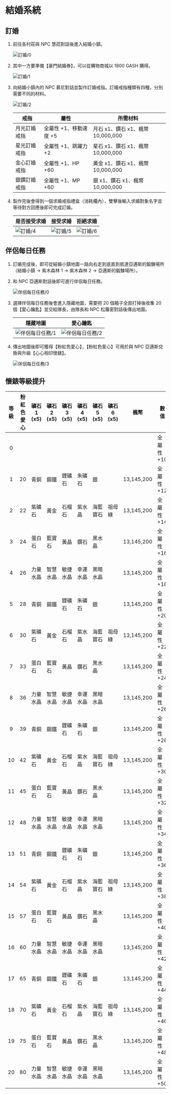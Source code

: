# 結婚系統

## 訂婚

1. 前往各村莊與 NPC 慧菈對話後進入結婚小鎮。

    ![訂婚/0](訂婚/0.png)

2. 其中一方要準備【豪門結婚券】，可以從購物商城以 1800 GASH 購得。

    ![訂婚/1](訂婚/1.png)

3. 向結婚小鎮內的 NPC 慕尼對話並製作訂婚戒指。訂婚戒指種類有四種，分別需要不同的材料。

    ![訂婚/2](訂婚/2.png)

    | 戒指     | 屬性             | 所需材料                      |
    |--------|----------------|---------------------------|
    | 月光訂婚戒指 | 全屬性 +1、移動速度 +5 | 月石 x1、鑽石 x1、楓幣 10,000,000 |
    | 星光訂婚戒指 | 全屬性 +1、跳躍力 +2  | 星石 x1、鑽石 x1、楓幣 10,000,000 |
    | 金心訂婚戒指 | 全屬性 +1、HP +60  | 黃金 x1、鑽石 x1、楓幣 10,000,000 |
    | 銀鑽訂婚戒指 | 全屬性 +1、MP +60  | 銀 x1、鑽石 x1、楓幣 10,000,000  |

4. 製作完後會得到一個求婚戒指禮盒（消耗欄內），雙擊後輸入求婚對象名字並等待對方回應後即可完成訂婚。

    | 是否接受求婚          | 接受求婚              | 拒絕求婚              |
    |---------------------|----------------------|----------------------|
    | ![訂婚/4](訂婚/4.png) | ![訂婚/5](訂婚/5.png) | ![訂婚/6](訂婚/6.png) |

## 伴侶每日任務

1. 訂婚完成後，即可從結婚小鎮地圖一路向右走到底直到抵達亞邁斯的鍛鍊場所（結婚小鎮 → 紫木森林 1 → 紫木森林 2 → 亞邁斯的鍛鍊場所）。

2. 和 NPC 亞邁斯對話後即可進行伴侶每日任務。

    ![伴侶每日任務/0](伴侶每日任務/0.png)

3. 選擇伴侶每日任務後會進入隱藏地圖，需要把 20 個箱子全部打掉後收集 20 個【愛心鑰匙】並交給隊長，由隊長和 NPC 松蘿密對話後傳出地圖。

    | 隱藏地圖                           | 愛心鑰匙                           |
    |-----------------------------------|-----------------------------------|
    | ![伴侶每日任務/1](伴侶每日任務/1.png) | ![伴侶每日任務/2](伴侶每日任務/2.png) |

4. 傳出地圖後即可獲得【粉紅色愛心】，【粉紅色愛心】可用於與 NPC 亞邁斯兌換與升級【心心相印懷錶】。

    ![伴侶每日任務/3](伴侶每日任務/3.png)

## 懷錶等級提升

| 等級 | 粉紅色愛心 | 礦石 1 (x5) | 礦石 2 (x5) | 礦石 3 (x5) | 礦石 4 (x5) | 礦石 5 (x5) | 礦石 6 (x5) | 楓幣         | 數值      |
|:--:|:-----:|-----------|-----------|-----------|-----------|-----------|-----------|------------|---------|
| 0  |       |           |           |           |           |           |           |            | 全屬性 +10 |
| 1  | 20    | 青銅        | 鋼鐵        | 鋰礦石       | 朱礦石       | 銀         |           | 13,145,200 | 全屬性 +12 |
| 2  | 22    | 紫礦石       | 黃金        | 石榴石       | 紫水晶       | 海藍寶石      | 祖母綠       | 13,145,200 | 全屬性 +14 |
| 3  | 24    | 蛋白石       | 藍寶石       | 黃晶        | 鑽石        | 黑水晶       |           | 13,145,200 | 全屬性 +16 |
| 4  | 26    | 力量水晶      | 智慧水晶      | 敏捷水晶      | 幸運水晶      | 黑暗水晶      |           | 13,145,200 | 全屬性 +18 |
| 5  | 28    | 青銅        | 鋼鐵        | 鋰礦石       | 朱礦石       | 銀         |           | 13,145,200 | 全屬性 +20 |
| 6  | 30    | 紫礦石       | 黃金        | 石榴石       | 紫水晶       | 海藍寶石      | 祖母綠       | 13,145,200 | 全屬性 +22 |
| 7  | 33    | 蛋白石       | 藍寶石       | 黃晶        | 鑽石        | 黑水晶       |           | 13,145,200 | 全屬性 +24 |
| 8  | 36    | 力量水晶      | 智慧水晶      | 敏捷水晶      | 幸運水晶      | 黑暗水晶      |           | 13,145,200 | 全屬性 +26 |
| 9  | 39    | 青銅        | 鋼鐵        | 鋰礦石       | 朱礦石       | 銀         |           | 13,145,200 | 全屬性 +28 |
| 10 | 42    | 紫礦石       | 黃金        | 石榴石       | 紫水晶       | 海藍寶石      | 祖母綠       | 13,145,200 | 全屬性 +30 |
| 11 | 45    | 蛋白石       | 藍寶石       | 黃晶        | 鑽石        | 黑水晶       |           | 13,145,200 | 全屬性 +32 |
| 12 | 48    | 力量水晶      | 智慧水晶      | 敏捷水晶      | 幸運水晶      | 黑暗水晶      |           | 13,145,200 | 全屬性 +34 |
| 13 | 51    | 青銅        | 鋼鐵        | 鋰礦石       | 朱礦石       | 銀         |           | 13,145,200 | 全屬性 +36 |
| 14 | 54    | 紫礦石       | 黃金        | 石榴石       | 紫水晶       | 海藍寶石      | 祖母綠       | 13,145,200 | 全屬性 +38 |
| 15 | 57    | 蛋白石       | 藍寶石       | 黃晶        | 鑽石        | 黑水晶       |           | 13,145,200 | 全屬性 +40 |
| 16 | 60    | 力量水晶      | 智慧水晶      | 敏捷水晶      | 幸運水晶      | 黑暗水晶      |           | 13,145,200 | 全屬性 +42 |
| 17 | 65    | 青銅        | 鋼鐵        | 鋰礦石       | 朱礦石       | 銀         |           | 13,145,200 | 全屬性 +44 |
| 18 | 70    | 紫礦石       | 黃金        | 石榴石       | 紫水晶       | 海藍寶石      | 祖母綠       | 13,145,200 | 全屬性 +46 |
| 19 | 75    | 蛋白石       | 藍寶石       | 黃晶        | 鑽石        | 黑水晶       |           | 13,145,200 | 全屬性 +48 |
| 20 | 80    | 力量水晶      | 智慧水晶      | 敏捷水晶      | 幸運水晶      | 黑暗水晶      |           | 13,145,200 | 全屬性 +50 |
